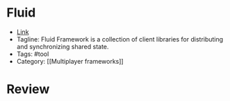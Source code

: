 # Fluid
- [Link](https://fluidframework.com/docs/)
- Tagline: Fluid Framework is a collection of client libraries for distributing and synchronizing shared state.
- Tags: #tool
- Category: [[Multiplayer frameworks]]

# Review
